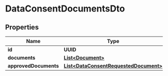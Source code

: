 

# DataConsentDocumentsDto


## Properties

Name | Type | Description | Notes
------------ | ------------- | ------------- | -------------
**id** | **UUID** |  |  [optional]
**documents** | [**List&lt;Document&gt;**](Document.md) |  |  [optional]
**approvedDocuments** | [**List&lt;DataConsentRequestedDocument&gt;**](DataConsentRequestedDocument.md) |  |  [optional]



